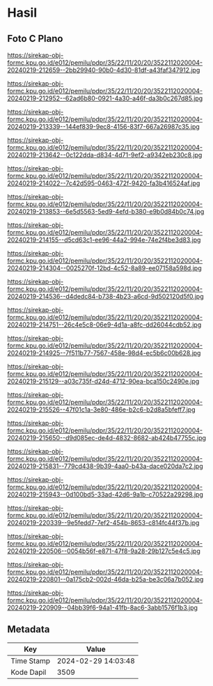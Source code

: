 # Hasil

## Foto C Plano

https://sirekap-obj-formc.kpu.go.id/e012/pemilu/pdpr/35/22/11/20/20/3522112020004-20240219-212659--2bb29940-90b0-4d30-81df-a43faf347912.jpg

https://sirekap-obj-formc.kpu.go.id/e012/pemilu/pdpr/35/22/11/20/20/3522112020004-20240219-212952--62ad6b80-0921-4a30-a46f-da3b0c267d85.jpg

https://sirekap-obj-formc.kpu.go.id/e012/pemilu/pdpr/35/22/11/20/20/3522112020004-20240219-213339--144ef839-9ec8-4156-83f7-667a26987c35.jpg

https://sirekap-obj-formc.kpu.go.id/e012/pemilu/pdpr/35/22/11/20/20/3522112020004-20240219-213642--0c122dda-d834-4d71-9ef2-a9342eb230c8.jpg

https://sirekap-obj-formc.kpu.go.id/e012/pemilu/pdpr/35/22/11/20/20/3522112020004-20240219-214022--7c42d595-0463-472f-9420-fa3b416524af.jpg

https://sirekap-obj-formc.kpu.go.id/e012/pemilu/pdpr/35/22/11/20/20/3522112020004-20240219-213853--6e5d5563-5ed9-4efd-b380-e9b0d84b0c74.jpg

https://sirekap-obj-formc.kpu.go.id/e012/pemilu/pdpr/35/22/11/20/20/3522112020004-20240219-214155--d5cd63c1-ee96-44a2-994e-74e2f4be3d83.jpg

https://sirekap-obj-formc.kpu.go.id/e012/pemilu/pdpr/35/22/11/20/20/3522112020004-20240219-214304--0025270f-12bd-4c52-8a89-ee07158a598d.jpg

https://sirekap-obj-formc.kpu.go.id/e012/pemilu/pdpr/35/22/11/20/20/3522112020004-20240219-214536--d4dedc84-b738-4b23-a6cd-9d502120d5f0.jpg

https://sirekap-obj-formc.kpu.go.id/e012/pemilu/pdpr/35/22/11/20/20/3522112020004-20240219-214751--26c4e5c8-06e9-4d1a-a8fc-dd26044cdb52.jpg

https://sirekap-obj-formc.kpu.go.id/e012/pemilu/pdpr/35/22/11/20/20/3522112020004-20240219-214925--7f511b77-7567-458e-98d4-ec5b6c00b628.jpg

https://sirekap-obj-formc.kpu.go.id/e012/pemilu/pdpr/35/22/11/20/20/3522112020004-20240219-215129--a03c735f-d24d-4712-90ea-bca150c2490e.jpg

https://sirekap-obj-formc.kpu.go.id/e012/pemilu/pdpr/35/22/11/20/20/3522112020004-20240219-215526--47f01c1a-3e80-486e-b2c6-b2d8a5bfeff7.jpg

https://sirekap-obj-formc.kpu.go.id/e012/pemilu/pdpr/35/22/11/20/20/3522112020004-20240219-215650--d9d085ec-de4d-4832-8682-ab424b47755c.jpg

https://sirekap-obj-formc.kpu.go.id/e012/pemilu/pdpr/35/22/11/20/20/3522112020004-20240219-215831--779cd438-9b39-4aa0-b43a-dace020da7c2.jpg

https://sirekap-obj-formc.kpu.go.id/e012/pemilu/pdpr/35/22/11/20/20/3522112020004-20240219-215943--0d100bd5-33ad-42d6-9a1b-c70522a29298.jpg

https://sirekap-obj-formc.kpu.go.id/e012/pemilu/pdpr/35/22/11/20/20/3522112020004-20240219-220339--9e5fedd7-7ef2-454b-8653-c814fc44f37b.jpg

https://sirekap-obj-formc.kpu.go.id/e012/pemilu/pdpr/35/22/11/20/20/3522112020004-20240219-220506--0054b56f-e871-47f8-9a28-29b127c5e4c5.jpg

https://sirekap-obj-formc.kpu.go.id/e012/pemilu/pdpr/35/22/11/20/20/3522112020004-20240219-220801--0a175cb2-002d-46da-b25a-be3c06a7b052.jpg

https://sirekap-obj-formc.kpu.go.id/e012/pemilu/pdpr/35/22/11/20/20/3522112020004-20240219-220909--04bb39f6-94a1-41fb-8ac6-3abb1576f1b3.jpg


## Metadata

| Key        | Value               |
| ---------- | ------------------- |
| Time Stamp | 2024-02-29 14:03:48 |
| Kode Dapil | 3509                |



